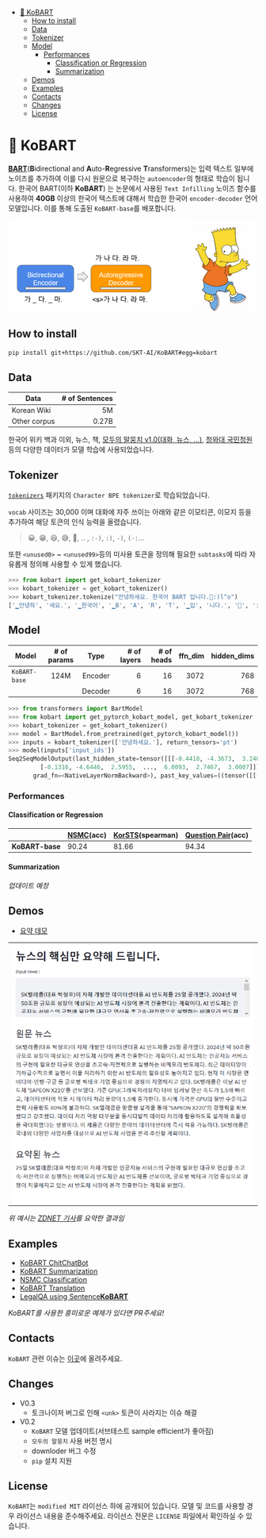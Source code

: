 
<!-- @import "[TOC]" {cmd="toc" depthFrom=1 depthTo=6 orderedList=false} -->

<!-- code_chunk_output -->

- [🤣 KoBART](#kobart)
  - [How to install](#how-to-install)
  - [Data](#data)
  - [Tokenizer](#tokenizer)
  - [Model](#model)
    - [Performances](#performances)
      - [Classification or Regression](#classification-or-regression)
      - [Summarization](#summarization)
  - [Demos](#demos)
  - [Examples](#examples)
  - [Contacts](#contacts)
  - [Changes](#changes)
  - [License](#license)

<!-- /code_chunk_output -->


# 🤣 KoBART

[**BART**](https://arxiv.org/pdf/1910.13461.pdf)(**B**idirectional and **A**uto-**R**egressive **T**ransformers)는 입력 텍스트 일부에 노이즈를 추가하여 이를 다시 원문으로 복구하는 `autoencoder`의 형태로 학습이 됩니다. 한국어 BART(이하 **KoBART**) 는 논문에서 사용된 `Text Infilling` 노이즈 함수를 사용하여 **40GB** 이상의 한국어 텍스트에 대해서 학습한 한국어 `encoder-decoder` 언어 모델입니다. 이를 통해 도출된 `KoBART-base`를 배포합니다.


![](imgs/bart.png)

## How to install

```
pip install git+https://github.com/SKT-AI/KoBART#egg=kobart
```

## Data

| Data  | # of Sentences |
|-------|---------------:|
| Korean Wiki |     5M   |  
| Other corpus |  0.27B    | 

한국어 위키 백과 이외, 뉴스, 책, [모두의 말뭉치 v1.0(대화, 뉴스, ...)](https://corpus.korean.go.kr/), [청와대 국민청원](https://github.com/akngs/petitions) 등의 다양한 데이터가 모델 학습에 사용되었습니다.

## Tokenizer

[`tokenizers`](https://github.com/huggingface/tokenizers) 패키지의 `Character BPE tokenizer`로 학습되었습니다. 

`vocab` 사이즈는 30,000 이며 대화에 자주 쓰이는 아래와 같은 이모티콘, 이모지 등을 추가하여 해당 토큰의 인식 능력을 올렸습니다. 
> 😀, 😁, 😆, 😅, 🤣, .. , `:-)`, `:)`, `-)`, `(-:`...

또한 `<unused0>` ~ `<unused99>`등의 미사용 토큰을 정의해 필요한 `subtasks`에 따라 자유롭게 정의해 사용할 수 있게 했습니다.


```python
>>> from kobart import get_kobart_tokenizer
>>> kobart_tokenizer = get_kobart_tokenizer()
>>> kobart_tokenizer.tokenize("안녕하세요. 한국어 BART 입니다.🤣:)l^o")
['▁안녕하', '세요.', '▁한국어', '▁B', 'A', 'R', 'T', '▁입', '니다.', '🤣', ':)', 'l^o']
```

## Model

| Model       |  # of params |   Type   | # of layers  | # of heads | ffn_dim | hidden_dims | 
|--------------|:----:|:-------:|--------:|--------:|--------:|--------------:|
| `KoBART-base` |  124M  |  Encoder |   6     | 16      | 3072    | 768 | 
|               |        | Decoder |   6     | 16      | 3072    | 768 |


```python
>>> from transformers import BartModel
>>> from kobart import get_pytorch_kobart_model, get_kobart_tokenizer
>>> kobart_tokenizer = get_kobart_tokenizer()
>>> model = BartModel.from_pretrained(get_pytorch_kobart_model())
>>> inputs = kobart_tokenizer(['안녕하세요.'], return_tensors='pt')
>>> model(inputs['input_ids'])
Seq2SeqModelOutput(last_hidden_state=tensor([[[-0.4418, -4.3673,  3.2404,  ...,  5.8832,  4.0629,  3.5540],
         [-0.1316, -4.6446,  2.5955,  ...,  6.0093,  2.7467,  3.0007]]],
       grad_fn=<NativeLayerNormBackward>), past_key_values=((tensor([[[[-9.7980e-02, -6.6584e-01, -1.8089e+00,  ...,  9.6023e-01, -1.8818e-01, -1.3252e+00],
```

### Performances

#### Classification or Regression

|   |  [NSMC](https://github.com/e9t/nsmc)(acc)  | [KorSTS](https://github.com/kakaobrain/KorNLUDatasets)(spearman) | [Question Pair](https://github.com/aisolab/nlp_classification/tree/master/BERT_pairwise_text_classification/qpair)(acc) | 
|---|---|---|---|
| **KoBART-base**  | 90.24  | 81.66  | 94.34  |

#### Summarization

*업데이트 예정*

## Demos

- <a href="http://52.231.69.211:8081/" target="_blank">요약 데모</a>

<table><tr><td>
  <center><img src="imgs/kobart_summ.png" width="600"/></center>
</td></tr></table>

*위 예시는 [ZDNET 기사](https://zdnet.co.kr/view/?no=20201125093328)를 요약한 결과임*

## Examples

- [KoBART ChitChatBot](https://github.com/haven-jeon/KoBART-chatbot)
- [KoBART Summarization](https://github.com/seujung/KoBART-summarization)
- [NSMC Classification](https://github.com/SKT-AI/KoBART/tree/main/examples)
- [KoBART Translation](https://github.com/seujung/KoBART-translation)
- [LegalQA using Sentence**KoBART**](https://github.com/haven-jeon/LegalQA)


*KoBART를 사용한 흥미로운 예제가 있다면 PR주세요!*

## Contacts

`KoBART` 관련 이슈는 [이곳](https://github.com/SKT-AI/KoBART/issues)에 올려주세요.


## Changes

- V0.3
  - 토크나이저 버그로 인해 `<unk>` 토큰이 사라지는 이슈 해결
- V0.2
  - `KoBART` 모델 업데이트(서브테스트 sample efficient가 좋아짐)
  - `모두의 말뭉치` 사용 버전 명시
  - downloder 버그 수정
  - `pip` 설치 지원

## License

`KoBART`는 `modified MIT` 라이선스 하에 공개되어 있습니다. 모델 및 코드를 사용할 경우 라이선스 내용을 준수해주세요. 라이선스 전문은 `LICENSE` 파일에서 확인하실 수 있습니다.
